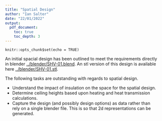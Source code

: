 ```yaml
---
title: "Spatial Design"
author: "Ian Salter"
date: "22/01/2022"
output:
  pdf_document:
    toc: true
    toc_depth: 3
---
```


```{r setup, include=FALSE}
knitr::opts_chunk$set(echo = TRUE)
```

An initial spacial design has been outlined to meet the requirements directly
in blender [../blender/SHV-01.blend](../blender/SHV-01.blend). An stl version
of this design is available here [../blender/SHV-01.stl](../blender/SHV-01.stl).


The following tasks are outstanding with regards to spatial design.

- Understand the impact of insulation on the space for the spatial design.
- Determine ceiling heights based upon heating and heat transmission
calculations.
- Capture the design (and possibly design options) as data rather than rely on
a single blender file. This is so that 2d representations can be generated.
